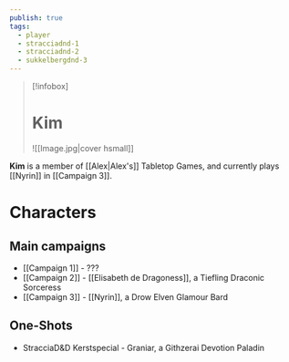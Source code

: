 ```yaml
---
publish: true
tags:
  - player
  - stracciadnd-1
  - stracciadnd-2
  - sukkelbergdnd-3
---
```

> [!infobox]  
> # Kim
> ![[Image.jpg|cover hsmall]]  

**Kim** is a member of [[Alex|Alex's]] Tabletop Games, and currently plays [[Nyrin]] in [[Campaign 3]].
# Characters
## Main campaigns
- [[Campaign 1]] - ???
- [[Campaign 2]] - [[Elisabeth de Dragoness]], a Tiefling Draconic Sorceress
- [[Campaign 3]] - [[Nyrin]], a Drow Elven Glamour Bard
## One-Shots
- StracciaD&D Kerstspecial - Graniar, a Githzerai Devotion Paladin